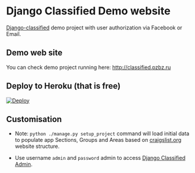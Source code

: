 # Django Classified Demo website #

[Django-classified](https://github.com/inoks/django-classified) demo project with user authorization via Facebook or Email.

## Demo web site

You can check demo project running here: http://classified.pzbz.ru

## Deploy to Heroku (that is free)
[![Deploy](https://www.herokucdn.com/deploy/button.svg)](https://heroku.com/deploy)

## Customisation
 - Note: `python ./manage.py setup_project` command will load initial data to populate app Sections, Groups and Areas based on [craigslist.org](http://craigslist.org) website structure.

 - Use username `admin` and `password` admin to access [Django Classified Admin](http://localhost:8000/admin/).
